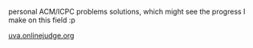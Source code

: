 personal ACM/ICPC problems solutions, which might see the progress I make on this field :p

<a href="uva.onlinejudge.org">uva.onlinejudge.org</a>
